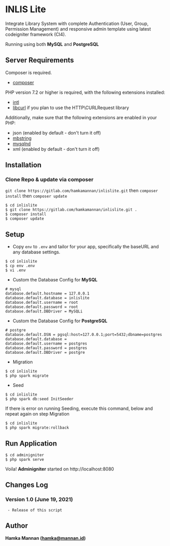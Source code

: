 # INLIS Lite
Integrate Library System with complete Authentication (User, Group, Permission Management) and responsive admin template using latest codeigniter framework (CI4).

Running using both **MySQL** and **PostgreSQL**

## Server Requirements
Composer is required.
- [composer](https://getcomposer.org/download/)

PHP version 7.2 or higher is required, with the following extensions installed: 
- [intl](http://php.net/manual/en/intl.requirements.php)
- [libcurl](http://php.net/manual/en/curl.requirements.php) if you plan to use the HTTP\CURLRequest library

Additionally, make sure that the following extensions are enabled in your PHP:
- json (enabled by default - don't turn it off)
- [mbstring](http://php.net/manual/en/mbstring.installation.php)
- [mysqlnd](http://php.net/manual/en/mysqlnd.install.php)
- xml (enabled by default - don't turn it off)

## Installation 
### Clone Repo & update via composer
`git clone https://gitlab.com/hamkamannan/inlislite.git` then `composer install` then `composer update`

```
$ cd inlislite
$ git clone https://gitlab.com/hamkamannan/inlislite.git .
$ composer install
$ composer update
```

## Setup 

- Copy `env` to `.env` and tailor for your app, specifically the baseURL
and any database settings.

```
$ cd inlislite 
$ cp env .env
$ vi .env
```

- Custom the Database Config for **MySQL**

```
# mysql
database.default.hostname = 127.0.0.1
database.default.database = inlislite
database.default.username = root
database.default.password = root
database.default.DBDriver = MySQLi
```

- Custom the Database Config for **PostgreSQL**

```
# postgre
database.default.DSN = pgsql:host=127.0.0.1;port=5432;dbname=postgres
database.default.database = 
database.default.username = postgres
database.default.password = postgres
database.default.DBDriver = postgre
```

- Migration

```
$ cd inlislite
$ php spark migrate
```

- Seed

```
$ cd inlislite
$ php spark db:seed InitSeeder
```

If there is error on running Seeding, execute this command, below and repeat again on step Migration

```
$ cd inlislite
$ php spark migrate:rollback
```

## Run Application

```
$ cd adminigniter
$ php spark serve
```

Voila! **Adminigniter** started on http://localhost:8080


Changes Log
----
 
### Version 1.0 (June 19, 2021)

```
 - Release of this script
 ```

Author
----

**Hamka Mannan (hamka@mannan.id)**

